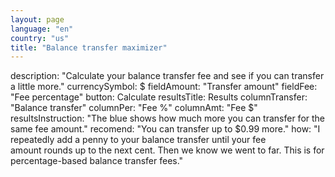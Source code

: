 ```yaml
---
layout: page
language: "en"
country: "us"
title: "Balance transfer maximizer"
---
```


description: "Calculate your balance transfer fee and see if you can transfer a little more."
currencySymbol: $
fieldAmount: "Transfer amount"
fieldFee: "Fee percentage"
button: Calculate
resultsTitle: Results
columnTransfer: "Balance transfer"
columnPer: "Fee %"
columnAmt: "Fee $"
resultsInstruction: "The blue shows how much more you can transfer for the same fee amount."
recomend: "You can transfer up to $0.99 more."
how: "I repeatedly add a penny to your balance transfer until your fee amount rounds up to the next cent. Then we know we went to far. This is for percentage-based balance transfer fees."
